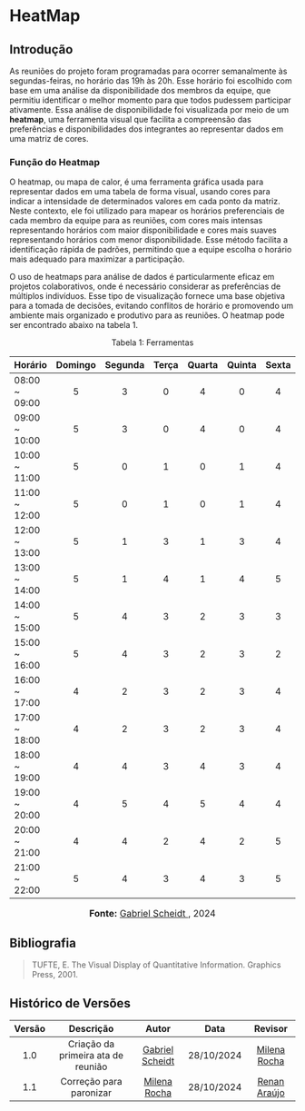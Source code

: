 # HeatMap
## Introdução
As reuniões do projeto foram programadas para ocorrer semanalmente às segundas-feiras, no horário das 19h às 20h. Esse horário foi escolhido com base em uma análise da disponibilidade dos membros da equipe, que permitiu identificar o melhor momento para que todos pudessem participar ativamente. Essa análise de disponibilidade foi visualizada por meio de um **heatmap**, uma ferramenta visual que facilita a compreensão das preferências e disponibilidades dos integrantes ao representar dados em uma matriz de cores.

### Função do Heatmap

O heatmap, ou mapa de calor, é uma ferramenta gráfica usada para representar dados em uma tabela de forma visual, usando cores para indicar a intensidade de determinados valores em cada ponto da matriz. Neste contexto, ele foi utilizado para mapear os horários preferenciais de cada membro da equipe para as reuniões, com cores mais intensas representando horários com maior disponibilidade e cores mais suaves representando horários com menor disponibilidade. Esse método facilita a identificação rápida de padrões, permitindo que a equipe escolha o horário mais adequado para maximizar a participação.

O uso de heatmaps para análise de dados é particularmente eficaz em projetos colaborativos, onde é necessário considerar as preferências de múltiplos indivíduos. Esse tipo de visualização fornece uma base objetiva para a tomada de decisões, evitando conflitos de horário e promovendo um ambiente mais organizado e produtivo para as reuniões. O heatmap pode ser encontrado abaixo na tabela 1.


<div style="text-align: center">
<p>Tabela 1: Ferramentas </p>
</div>

| Horário        | Domingo | Segunda | Terça | Quarta | Quinta | Sexta | Sábado |
|----------------|:-------:|:-------:|:-----:|:------:|:------:|:-----:|:------:|
| 08:00 ~ 09:00  |    5    |    3    |   0   |    4   |    0   |   4   |    1   |
| 09:00 ~ 10:00  |    5    |    3    |   0   |    4   |    0   |   4   |    1   |
| 10:00 ~ 11:00  |    5    |    0    |   1   |    0   |    1   |   4   |    1   |
| 11:00 ~ 12:00  |    5    |    0    |   1   |    0   |    1   |   4   |    1   |
| 12:00 ~ 13:00  |    5    |    1    |   3   |    1   |    3   |   4   |    5   |
| 13:00 ~ 14:00  |    5    |    1    |   4   |    1   |    4   |   5   |    5   |
| 14:00 ~ 15:00  |    5    |    4    |   3   |    2   |    3   |   3   |    5   |
| 15:00 ~ 16:00  |    5    |    4    |   3   |    2   |    3   |   2   |    5   |
| 16:00 ~ 17:00  |    4    |    2    |   3   |    2   |    3   |   4   |    5   |
| 17:00 ~ 18:00  |    4    |    2    |   3   |    2   |    3   |   4   |    5   |
| 18:00 ~ 19:00  |    4    |    4    |   3   |    4   |    3   |   4   |    5   |
| 19:00 ~ 20:00  |    4    |    5    |   4   |    5   |    4   |   4   |    5   |
| 20:00 ~ 21:00  |    4    |    4    |   2   |    4   |    2   |   5   |    5   |
| 21:00 ~ 22:00  |    5    |    4    |   3   |    4   |    3   |   5   |    5   |

<font size="3"><p style="text-align: center"><b>Fonte:</b> <a href="https://github.com/Gxaite">Gabriel Scheidt </a>, 2024</p></font>


## **Bibliografia**

> TUFTE, E. The Visual Display of Quantitative Information. Graphics Press, 2001.

## Histórico de Versões

| Versão |          Descrição               |        Autor       |      Data      |      Revisor | 
|:------:|:--------------------------------:|:------------------:|:--------------:|:-----------------:|
|  1.0   | Criação da primeira ata de reunião | [Gabriel Scheidt](https://github.com/Gxaite)  | 28/10/2024    |  [Milena Rocha ](https://github.com/MilenaFRocha)  | 28/10/2024|
|  1.1   | Correção para paronizar |  [Milena Rocha ](https://github.com/MilenaFRocha)  | 28/10/2024    | [Renan Araújo](https://github.com/renantfm4) | 28/10/2024 |
